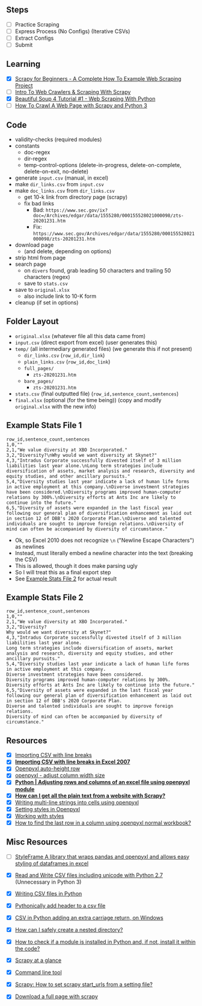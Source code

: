 
## Steps
- [ ] Practice Scraping
- [ ] Express Process (No Configs) (Iterative CSVs)
- [ ] Extract Configs
- [ ] Submit

## Learning
- [x] [Scrapy for Beginners - A Complete How To Example Web Scraping Project](https://www.youtube.com/watch?v=s4jtkzHhLzY&t=377s)
- [ ] [Intro To Web Crawlers & Scraping With Scrapy](https://www.youtube.com/watch?v=ALizgnSFTwQ)
- [x] [Beautiful Soup 4 Tutorial #1 - Web Scraping With Python](https://www.youtube.com/watch?v=gRLHr664tXA)
- [ ] [How To Crawl A Web Page with Scrapy and Python 3](https://www.digitalocean.com/community/tutorials/how-to-crawl-a-web-page-with-scrapy-and-python-3)

## Code
- validity-checks (required modules)
- constants
  - doc-regex
  - dir-regex
  - temp-control-options (delete-in-progress, delete-on-complete, delete-on-exit, no-delete)
- generate `input.csv` (manual, in excel)
- make `dir_links.csv` from `input.csv`
- make `doc_links.csv` from `dir_links.csv`
  - get 10-k link from directory page (scrapy)
  - fix bad links
    - Bad: `https://www.sec.gov/ix?doc=/Archives/edgar/data/1555280/000155528021000098/zts-20201231.htm`
    - Fix: `https://www.sec.gov/Archives/edgar/data/1555280/000155528021000098/zts-20201231.htm`
- download page
  - (and delete, depending on options)
- strip html from page
- search page
  - on `divers` found, grab leading 50 characters and trailing 50 characters (regex)
  - save to `stats.csv`
- save to `original.xlsx`
  - also include link to 10-K form
- cleanup (if set in options)

## Folder Layout
- `original.xlsx` (whatever file all this data came from)
- `input.csv` (direct export from excel) (user generates this)
- `temp/` (all intermediary generated files) (we generate this if not present)
  - `dir_links.csv` (`row_id,dir_link`)
  - `plain_links.csv` (`row_id,doc_link`)
  - `full_pages/`
    - `zts-20201231.htm`
  - `bare_pages/`
    - `zts-20201231.htm`
- `stats.csv` (final outputted file) (`row_id,sentence_count,sentences`)
- `final.xlsx` (optional (for the time being)) (copy and modify `original.xlsx` with the new info)

## Example Stats File 1
```csv
row_id,sentence_count,sentences
1,0,""
2,1,"We value diversity at XBO Incorporated."
3,2,"Diversity?\nWhy would we want diversity at Skynet?"
4,3,"Intradus Corporate successfully divested itself of 3 million liabilities last year alone.\nLong term strategies include diversification of assets, market analysis and research, diversity and equity studies, and other ancillary pursuits."
5,4,"Diversity studies last year indicate a lack of human life forms in active employment at this company.\nDiverse investment strategies have been considered.\nDiversity programs improved human-computer relations by 300%.\nDiversity efforts at Ants Inc are likely to continue into the future."
6,5,"Diversity of assets were expanded in the last fiscal year following our general plan of diversification enhancement as laid out in section 12 of DBB's 2020 Corporate Plan.\nDiverse and talented individuals are sought to improve foreign relations.\nDiversity of mind can often be accompanied by diversity of circumstance."
```
- Ok, so Excel 2010 does not recognize `\n` ("Newline Escape Characters") as newlines
- Instead, must literally embed a newline character into the text (breaking the CSV)
- This is allowed, though it does make parsing ugly
- So I will treat this as a final export step
- See [Example Stats File 2](#example-stats-file-2) for actual result

## Example Stats File 2
```csv
row_id,sentence_count,sentences
1,0,""
2,1,"We value diversity at XBO Incorporated."
3,2,"Diversity?
Why would we want diversity at Skynet?"
4,3,"Intradus Corporate successfully divested itself of 3 million liabilities last year alone.
Long term strategies include diversification of assets, market analysis and research, diversity and equity studies, and other ancillary pursuits."
5,4,"Diversity studies last year indicate a lack of human life forms in active employment at this company.
Diverse investment strategies have been considered.
Diversity programs improved human-computer relations by 300%.
Diversity efforts at Ants Inc are likely to continue into the future."
6,5,"Diversity of assets were expanded in the last fiscal year following our general plan of diversification enhancement as laid out in section 12 of DBB's 2020 Corporate Plan.
Diverse and talented individuals are sought to improve foreign relations.
Diversity of mind can often be accompanied by diversity of circumstance."
```

## Resources
- [x] [Importing CSV with line breaks](https://answers.microsoft.com/en-us/msoffice/forum/all/importing-csv-with-line-breaks/a989987f-e12f-43f9-8ea5-79543012457e)
- [x] **[Importing CSV with line breaks in Excel 2007](https://stackoverflow.com/questions/2668678/importing-csv-with-line-breaks-in-excel-2007)**
- [x] [Openpyxl auto-height row](https://stackoverflow.com/questions/37891149/openpyxl-auto-height-row)
- [x] [openpyxl - adjust column width size](https://stackoverflow.com/questions/13197574/openpyxl-adjust-column-width-size)
- [x] **[Python | Adjusting rows and columns of an excel file using openpyxl module](https://www.geeksforgeeks.org/python-adjusting-rows-and-columns-of-an-excel-file-using-openpyxl-module/)**
- [x] **[How can I get all the plain text from a website with Scrapy?](https://stackoverflow.com/questions/23156780/how-can-i-get-all-the-plain-text-from-a-website-with-scrapy)**
- [x] [Writing multi-line strings into cells using openpyxl](https://stackoverflow.com/questions/15370432/writing-multi-line-strings-into-cells-using-openpyxl)
- [x] [Setting styles in Openpyxl](https://stackoverflow.com/questions/8440284/setting-styles-in-openpyxl)
- [x] [Working with styles](https://openpyxl.readthedocs.io/en/stable/styles.html)
- [x] [How to find the last row in a column using openpyxl normal workbook?](https://stackoverflow.com/questions/33541692/how-to-find-the-last-row-in-a-column-using-openpyxl-normal-workbook)

## Misc Resources
- [ ] [StyleFrame A library that wraps pandas and openpyxl and allows easy styling of dataframes in excel](https://github.com/DeepSpace2/StyleFrame)
- [x] [Read and Write CSV files including unicode with Python 2.7](https://stackoverflow.com/questions/17245415/read-and-write-csv-files-including-unicode-with-python-2-7) (Unnecessary in Python 3)
- [x] [Writing CSV files in Python](https://www.geeksforgeeks.org/writing-csv-files-in-python/)
- [x] [Pythonically add header to a csv file](https://stackoverflow.com/questions/20347766/pythonically-add-header-to-a-csv-file)
- [x] [CSV in Python adding an extra carriage return, on Windows](https://stackoverflow.com/questions/3191528/csv-in-python-adding-an-extra-carriage-return-on-windows)
- [x] [How can I safely create a nested directory?](https://stackoverflow.com/questions/273192/how-can-i-safely-create-a-nested-directory)
- [x] [How to check if a module is installed in Python and, if not, install it within the code?](https://stackoverflow.com/questions/44210656/how-to-check-if-a-module-is-installed-in-python-and-if-not-install-it-within-t)
- [x] [Scrapy at a glance](https://docs.scrapy.org/en/latest/intro/overview.html)
- [x] [Command line tool](https://docs.scrapy.org/en/latest/topics/commands.html)
- [x] [Scrapy: How to set scrapy start_urls from a setting file?](https://stackoverflow.com/questions/42530218/scrapy-how-to-set-scrapy-start-urls-from-a-setting-file)
- [x] [Download a full page with scrapy](https://stackoverflow.com/questions/38233614/download-a-full-page-with-scrapy)

